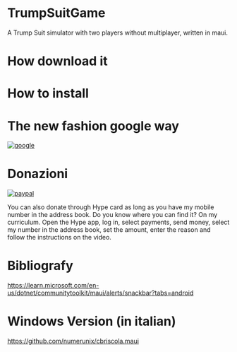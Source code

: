 # TrumpSuitGame
A Trump Suit simulator with two players without multiplayer, written in maui.

# How download it

# How to install

# The new fashion google way

[![google](https://play.google.com/intl/en_us/badges/static/images/badges/en_badge_web_generic.png)](https://play.google.com/store/apps/details?id=org.altervista.numerone.trumpsuitgame&hl=en)

# Donazioni

[![paypal](https://www.paypalobjects.com/en_US/EN/i/btn/btn_donateCC_LG.gif)](https://www.paypal.com/cgi-bin/webscr?cmd=_s-xclick&hosted_button_id=H4ZHTFRCETWXG)

You can also donate through Hype card as long as you have my mobile number in the address book. Do you know where you can find it? On my curriculum.
Open the Hype app, log in, select payments, send money, select my number in the address book, set the amount, enter the reason and follow the instructions on the video.



# Bibliografy
https://learn.microsoft.com/en-us/dotnet/communitytoolkit/maui/alerts/snackbar?tabs=android

# Windows Version (in italian)
https://github.com/numerunix/cbriscola.maui
